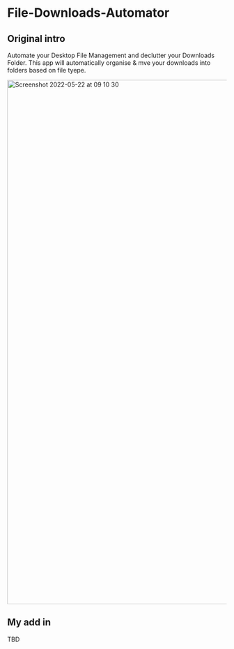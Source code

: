 # File-Downloads-Automator

## Original intro

Automate your Desktop File Management and declutter your Downloads Folder. This app will automatically organise & mve your downloads into folders based on file tyepe.

<img width="1202" alt="Screenshot 2022-05-22 at 09 10 30" src="https://user-images.githubusercontent.com/86713957/169681711-782028c7-7e6e-417f-950a-ab8a4777479b.png">

## My add in

TBD
